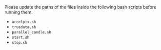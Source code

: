 Please update the paths of the files inside the following bash scripts before running them:

- `accelpix.sh`
- `truedata.sh`
- `parallel_candle.sh`
- `start.sh`
- `stop.sh`
